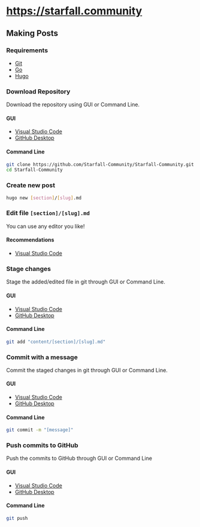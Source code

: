 # https://starfall.community

## Making Posts

### Requirements

* [Git](https://git-scm.com/downloads)
* [Go](https://go.dev/doc/install)
* [Hugo](https://gohugo.io/installation/)

### Download Repository

Download the repository using GUI or Command Line.

#### GUI

* [Visual Studio Code](https://code.visualstudio.com/docs/sourcecontrol/overview)
* [GitHub Desktop](https://docs.github.com/en/desktop/contributing-and-collaborating-using-github-desktop/making-changes-in-a-branch/committing-and-reviewing-changes-to-your-project)

#### Command Line

```bash
git clone https://github.com/Starfall-Community/Starfall-Community.git
cd Starfall-Community
```

### Create new post

```bash
hugo new [section]/[slug].md
```

### Edit file `[section]/[slug].md`

You can use any editor you like!

#### Recommendations

* [Visual Studio Code](https://code.visualstudio.com/)

### Stage changes

Stage the added/edited file in git through GUI or Command Line.

#### GUI

* [Visual Studio Code](https://code.visualstudio.com/docs/sourcecontrol/overview)
* [GitHub Desktop](https://docs.github.com/en/desktop/contributing-and-collaborating-using-github-desktop/making-changes-in-a-branch/committing-and-reviewing-changes-to-your-project)

#### Command Line

```bash
git add "content/[section]/[slug].md"
```

### Commit with a message

Commit the staged changes in git through GUI or Command Line.

#### GUI

* [Visual Studio Code](https://code.visualstudio.com/docs/sourcecontrol/overview)
* [GitHub Desktop](https://docs.github.com/en/desktop/contributing-and-collaborating-using-github-desktop/making-changes-in-a-branch/committing-and-reviewing-changes-to-your-project)

#### Command Line

```bash
git commit -m "[message]"
```

### Push commits to GitHub

Push the commits to GitHub through GUI or Command Line

#### GUI

* [Visual Studio Code](https://code.visualstudio.com/docs/sourcecontrol/overview)
* [GitHub Desktop](https://docs.github.com/en/desktop/contributing-and-collaborating-using-github-desktop/making-changes-in-a-branch/committing-and-reviewing-changes-to-your-project)

#### Command Line

```bash
git push
```
